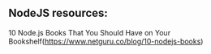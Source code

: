 NodeJS resources:
-----
10 Node.js Books That You Should Have on Your Bookshelf(https://www.netguru.co/blog/10-nodejs-books)